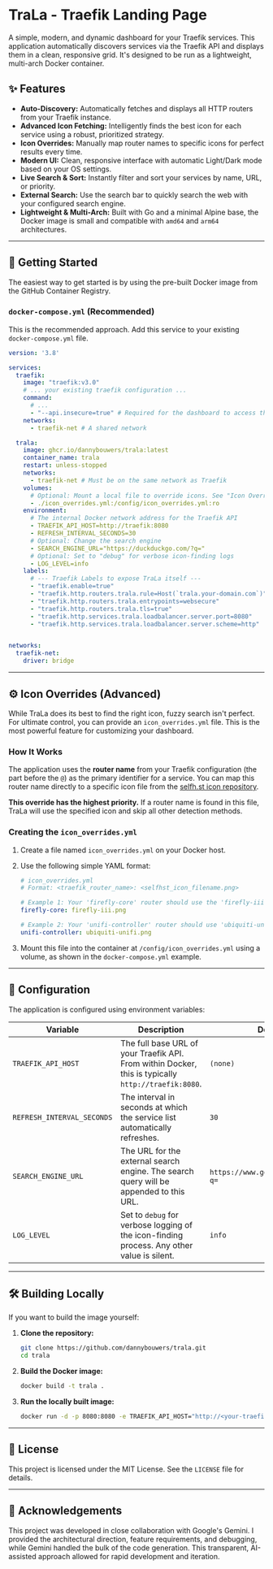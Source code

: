 # TraLa - Traefik Landing Page

A simple, modern, and dynamic dashboard for your Traefik services. This application automatically discovers services via the Traefik API and displays them in a clean, responsive grid. It's designed to be run as a lightweight, multi-arch Docker container.

## ✨ Features

- **Auto-Discovery:** Automatically fetches and displays all HTTP routers from your Traefik instance.
- **Advanced Icon Fetching:** Intelligently finds the best icon for each service using a robust, prioritized strategy.
- **Icon Overrides:** Manually map router names to specific icons for perfect results every time.
- **Modern UI:** Clean, responsive interface with automatic Light/Dark mode based on your OS settings.
- **Live Search & Sort:** Instantly filter and sort your services by name, URL, or priority.
- **External Search:** Use the search bar to quickly search the web with your configured search engine.
- **Lightweight & Multi-Arch:** Built with Go and a minimal Alpine base, the Docker image is small and compatible with `amd64` and `arm64` architectures.

---

## 🚀 Getting Started

The easiest way to get started is by using the pre-built Docker image from the GitHub Container Registry.

### `docker-compose.yml` (Recommended)

This is the recommended approach. Add this service to your existing `docker-compose.yml` file.

```yaml
version: '3.8'

services:
  traefik:
    image: "traefik:v3.0"
    # ... your existing traefik configuration ...
    command:
      # ...
      - "--api.insecure=true" # Required for the dashboard to access the API
    networks:
      - traefik-net # A shared network

  trala:
    image: ghcr.io/dannybouwers/trala:latest
    container_name: trala
    restart: unless-stopped
    networks:
      - traefik-net # Must be on the same network as Traefik
    volumes:
      # Optional: Mount a local file to override icons. See "Icon Overrides" section below.
      - ./icon_overrides.yml:/config/icon_overrides.yml:ro
    environment:
      # The internal Docker network address for the Traefik API
      - TRAEFIK_API_HOST=http://traefik:8080 
      - REFRESH_INTERVAL_SECONDS=30
      # Optional: Change the search engine
      - SEARCH_ENGINE_URL="https://duckduckgo.com/?q="
      # Optional: Set to "debug" for verbose icon-finding logs
      - LOG_LEVEL=info
    labels:
      # --- Traefik Labels to expose TraLa itself ---
      - "traefik.enable=true"
      - "traefik.http.routers.trala.rule=Host(`trala.your-domain.com`)"
      - "traefik.http.routers.trala.entrypoints=websecure"
      - "traefik.http.routers.trala.tls=true"
      - "traefik.http.services.trala.loadbalancer.server.port=8080"
      - "traefik.http.services.trala.loadbalancer.server.scheme=http"


networks:
  traefik-net:
    driver: bridge
```

---

## ⚙️ Icon Overrides (Advanced)

While TraLa does its best to find the right icon, fuzzy search isn't perfect. For ultimate control, you can provide an `icon_overrides.yml` file. This is the most powerful feature for customizing your dashboard.

### How It Works

The application uses the **router name** from your Traefik configuration (the part before the `@`) as the primary identifier for a service. You can map this router name directly to a specific icon file from the [selfh.st icon repository](https://github.com/selfhst/icons/tree/main/png).

**This override has the highest priority.** If a router name is found in this file, TraLa will use the specified icon and skip all other detection methods.

### Creating the `icon_overrides.yml`

1. Create a file named `icon_overrides.yml` on your Docker host.
2. Use the following simple YAML format:

    ```yaml
    # icon_overrides.yml
    # Format: <traefik_router_name>: <selfhst_icon_filename.png>

    # Example 1: Your 'firefly-core' router should use the 'firefly-iii.png' icon.
    firefly-core: firefly-iii.png

    # Example 2: Your 'unifi-controller' router should use 'ubiquiti-unifi.png'.
    unifi-controller: ubiquiti-unifi.png
    ```

3. Mount this file into the container at `/config/icon_overrides.yml` using a volume, as shown in the `docker-compose.yml` example.

---

## 🔧 Configuration

The application is configured using environment variables:

| Variable                   | Description                                                                                             | Default                                | Required |
| -------------------------- | ------------------------------------------------------------------------------------------------------- | -------------------------------------- | -------- |
| `TRAEFIK_API_HOST`         | The full base URL of your Traefik API. From within Docker, this is typically `http://traefik:8080`.        | `(none)`                               | **Yes** |
| `REFRESH_INTERVAL_SECONDS` | The interval in seconds at which the service list automatically refreshes.                                | `30`                                   | No       |
| `SEARCH_ENGINE_URL`        | The URL for the external search engine. The search query will be appended to this URL.                    | `https://www.google.com/search?q=`     | No       |
| `LOG_LEVEL`                | Set to `debug` for verbose logging of the icon-finding process. Any other value is silent.              | `info`                                 | No       |

---

## 🛠️ Building Locally

If you want to build the image yourself:

1. **Clone the repository:**

    ```bash
    git clone https://github.com/dannybouwers/trala.git
    cd trala
    ```

2. **Build the Docker image:**

    ```bash
    docker build -t trala .
    ```

3. **Run the locally built image:**

    ```bash
    docker run -d -p 8080:8080 -e TRAEFIK_API_HOST="http://<your-traefik-ip>:8080" trala
    ```

---

## 📜 License

This project is licensed under the MIT License. See the `LICENSE` file for details.

---

## 🙏 Acknowledgements

This project was developed in close collaboration with Google's Gemini. I provided the architectural direction, feature requirements, and debugging, while Gemini handled the bulk of the code generation. This transparent, AI-assisted approach allowed for rapid development and iteration.
